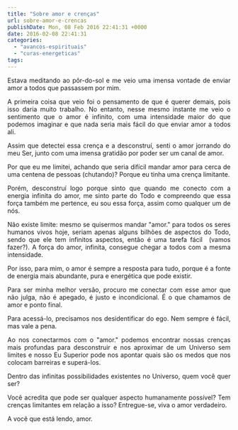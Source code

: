 ```yaml
---
title: "Sobre amor e crenças"
url: sobre-amor-e-crencas
publishDate: Mon, 08 Feb 2016 22:41:31 +0000
date: 2016-02-08 22:41:31
categories: 
  - "avancos-espirituais"
  - "curas-energeticas"
tags: 
---
```

<p style="text-align: justify;">Estava meditando ao pôr-do-sol e me veio uma imensa vontade de enviar amor a todos que passassem por mim.</p>
<p style="text-align: justify;">A primeira coisa que veio foi o pensamento de que é querer demais, pois isso daria muito trabalho. No entanto, nesse mesmo instante me veio o sentimento que o amor é infinito, com uma intensidade maior do que podemos imaginar e que nada seria mais fácil do que enviar amor a todos ali.<!--more--></p>
<p style="text-align: justify;">Assim que detectei essa crença e a desconstruí, senti o amor jorrando do meu Ser, junto com uma imensa gratidão por poder ser um canal de amor.</p>
<p style="text-align: justify;">Por que eu me limitei, achando que seria difícil mandar amor para cerca de uma centena de pessoas (chutando)? Porque eu tinha uma crença limitante.</p>
<p style="text-align: justify;">Porém, desconstruí logo porque sinto que quando me conecto com a energia infinita do amor, me sinto parte do Todo e compreendo que essa força também me pertence, eu sou essa força, assim como qualquer um de nós.</p>
<p style="text-align: justify;">Não existe limite: mesmo se quisermos mandar "amor." para todos os seres humanos vivos hoje, seriam apenas alguns bilhões de aspectos do Todo, sendo que ele tem infinitos aspectos, então é uma tarefa fácil  (vamos fazer?). A força do amor, infinita, consegue chegar a todos com a mesma intensidade.</p>
<p style="text-align: justify;">Por isso, para mim, o amor é sempre a resposta para tudo, porque é a fonte de energia mais abundante, pura e energética que pode existir.</p>
<p style="text-align: justify;">Para ser minha melhor versão, procuro me conectar com esse amor que não julga, não é apegado, é justo e incondicional. É o que chamamos de amor e ponto final.</p>
<p style="text-align: justify;">Para acessá-lo, precisamos nos desidentificar do ego. Nem sempre é fácil, mas vale a pena.</p>
<p style="text-align: justify;">Ao nos conectarmos com o "amor." podemos encontrar nossas crenças mais profundas para desconstruir e nos aproximar de um Universo sem limites e nosso Eu Superior pode nos apontar quais são os medos que nos colocam barreiras e superá-los.</p>
<p style="text-align: justify;">Dentro das infinitas possibilidades existentes no Universo, quem você quer ser?</p>
<p style="text-align: justify;">Você acredita que pode ser qualquer aspecto humanamente possível? Tem crenças limitantes em relação a isso? Entregue-se, viva o amor verdadeiro.</p>
<p style="text-align: justify;">A você que está lendo, amor.</p>
<p style="text-align: justify;"></p>
